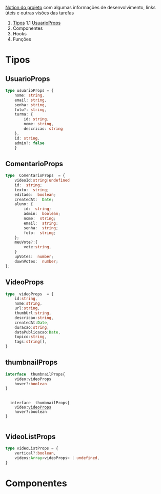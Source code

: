 [Notion do projeto](https://dot-breakfast-fe7.notion.site/Projeto-Final-Raro-Academy-efa6968837194258a442257f0167bb22) com algumas informações de desenvolvimento, links úteis e outras visões das tarefas

1. [Tipos](#tipos)
    1.1 [UsuarioProps](#UsuarioProps)
2. Componentes
3. Hooks
4. Funções

  

# Tipos <a  name  =  "tipos"></a>

  

## UsuarioProps <a  name  =  "UsuarioProps"></a>
```TypeScript
type usuarioProps = {
	nome: string,
	email: string,
	senha: string,
	foto?: string,
	turma: {
		id: string,
		nome: string,
		descricao: string
	},
	id: string,
	admin?: false
	}
```

## ComentarioProps <a  name  =  "ComentarioProps"></a>

```TypeScript
type  ComentarioProps  = {
	videoId:string|undefined
	id:  string;
	texto:  string;
	editado:  boolean;
	createdAt:  Date;
	aluno: {
		id:  string;
		admin:  boolean;
		nome:  string;
		email:  string;
		senha:  string;
		foto:  string;
	};
	meuVote?:{
		vote:string,
	}
	upVotes:  number;
	downVotes:  number;
};
```
##  VideoProps <a name="VideoProps"></a>

```TypeScript
type  videoProps  = {
	id:string,
	nome:string,
	url:string,
	thumbUrl:string,
	descricao:string,
	createdAt:Date,
	duracao:string,
	dataPublicacao:Date,
	topico:string,
	tags:string[],
}
```

## thumbnailProps
```TypeScript
interface  thumbnailProps{
	video:videoProps
	hover?:boolean
}
```

<pre>
 <code >
  interface  thumbnailProps{
	video:<a href=#videoProps>videoProps</a>
	hover?:boolean
}
 </code>
</pre>

## VideoListProps
```TypeScript
type videoListProps = {
    vertical?:boolean,
    videos:Array<videoProps> | undefined,
}
```

# Componentes

## 